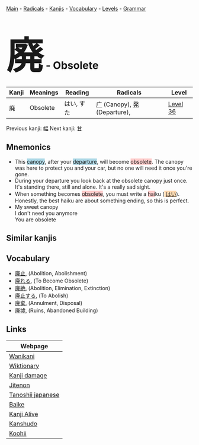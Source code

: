 <style> bigfont {font-size: 100px}</style>
[Main](../index.md) -
[Radicals](../radicals.md) -
[Kanjis](../kanjis.md) -
[Vocabulary](../vocabulary.md) -
[Levels](../levels.md) -
[Grammar](../grammar.md)
# <bigfont> 廃</bigfont> - Obsolete 

| Kanji | Meanings | Reading | Radicals | Level |
| --- | --- | --- | --- | --- |
| 廃 | Obsolete | はい, すた | [广](../radicals/广.md) (Canopy), [発](../radicals/発.md) (Departure),  | [Level 36](../levels/wk_level36.md) |

Previous kanji: [幅](幅.md) Next kanji: [甘](甘.md) 

## Mnemonics
 * This <span style="background-color:#ADD8E6"> canopy</span>, after your <span style="background-color:#ADD8E6"> departure</span>, will become <span style="background-color:#ffcccb"> obsolete</span>. The canopy was here to protect you and your car, but no one will need it once you're gone.
* During your departure you look back at the obsolete canopy just once. It's standing there, still and alone. It's a really sad sight.
* When something becomes <span style="background-color:#ffcccb"> obsolete</span>, you must write a <span style="background-color:#ffcccb"> hai</span>ku (<span style="background-color:#fed8b1"> [はい](https://jisho.org/search/はい)</span>). Honestly, the best haiku are about something ending, so this is perfect.
* My sweet canopy<br />I don't need you anymore<br />You are obsolete


## Similar kanjis
 


## Vocabulary
 * [廃止](../vocabulary/廃.md), (Abolition, Abolishment)
* [廃れる](../vocabulary/廃.md), (To Become Obsolete)
* [廃絶](../vocabulary/廃.md), (Abolition, Elimination, Extinction)
* [廃止する](../vocabulary/廃.md), (To Abolish)
* [廃棄](../vocabulary/廃.md), (Annulment, Disposal)
* [廃墟](../vocabulary/廃.md), (Ruins, Abandoned Building)



## Links 

| Webpage |
| --- |
| [Wanikani          ](https://www.wanikani.com/kanji/廃) |
| [Wiktionary        ](https://en.wiktionary.org/wiki/廃) |
| [Kanji damage      ](http://www.kanjidamage.com/kanji/search?utf8=✓&q=廃) |
| [Jitenon           ](https://jitenon.com/kanji/廃) |
| [Tanoshii japanese ](https://www.tanoshiijapanese.com/dictionary/kanji.cfm?k=廃) |
| [Baike             ](https://baike.baidu.com/item/廃) |
| [Kanji Alive       ](https://app.kanjialive.com/廃) |
| [Kanshudo          ](https://www.kanshudo.com/searchmn?q=廃) |
| [Koohii            ](https://kanji.koohii.com/study/kanji/廃) |
